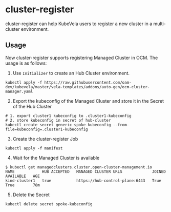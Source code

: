 # cluster-register

cluster-register can help KubeVela users to register a new cluster in a multi-cluster environment. 

## Usage

Now cluster-register supports registering Managed Cluster in OCM. The usage is as follows:

1. Use `Initializer` to create an Hub Cluster environment.

```shell
kubectl apply -f https://raw.githubusercontent.com/oam-dev/kubevela/master/vela-templates/addons/auto-gen/ocm-cluster-manager.yaml
```

2. Export the kubeconfig of the Managed Cluster and store it in the Secret of the Hub Cluster

```shell
# 1. export cluster1 kubeconfig to .cluster1-kubeconfig
# 2. store kubeconfig in secret of hub-cluster
kubectl create secret generic spoke-kubeconfig --from-file=kubeconfig=.cluster1-kubeconfig
```

3. Create the cluster-register Job

```shell
kubectl apply -f manifest
```

4. Wait for the Managed Cluster is available

```shell
$ kubectl get managedclusters.cluster.open-cluster-management.io
NAME            HUB ACCEPTED   MANAGED CLUSTER URLS             JOINED   AVAILABLE   AGE
kind-cluster1   true           https://hub-control-plane:6443   True     True        78m
```

5. Delete the Secret

```shell
kubectl delete secret spoke-kubeconfig
```
